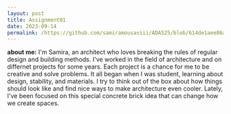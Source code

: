 ```yaml
---
layout: post
title: Assignment01
date: 2023-09-14
permalink: /https://github.com/samiramousaviii/ADA525/blob/614de1aee86ad1168efe3013b55d59aff14b772a/_posts/2023-09-14-Assignment01.md/
---
```


**about me:**
I'm Samira, an architect who loves breaking the rules of regular design and building methods. I've worked in the field of architecture and on differnet projects for some years. Each project is a chance for me to be creative and solve problems. It all began when I was student, learning about design, stability, and materials. I try to think out of the box about how things should look like and find nice ways to make architecture even cooler. Lately, I've been focused on this special concrete brick idea that can change how we create spaces. 

